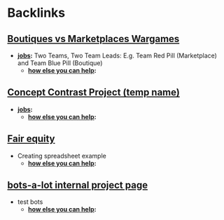 
# Backlinks
## [Boutiques vs Marketplaces Wargames](<Boutiques vs Marketplaces Wargames.md>)
- **[jobs](<jobs.md>):** Two Teams, Two Team Leads: E.g. Team Red Pill (Marketplace) and Team Blue Pill (Boutique)
    - **[how else you can help](<how else you can help.md>):**

## [Concept Contrast Project (temp name)](<Concept Contrast Project (temp name).md>)
- **[jobs](<jobs.md>):**
    - **[how else you can help](<how else you can help.md>):**

## [Fair equity](<Fair equity.md>)
- Creating spreadsheet example 
    - **[how else you can help](<how else you can help.md>):**

## [bots-a-lot internal project page](<bots-a-lot internal project page.md>)
- test bots
    - **[how else you can help](<how else you can help.md>):**

